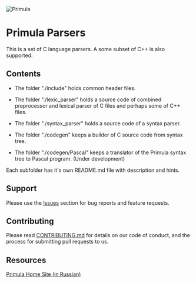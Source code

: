 ![Primula](http://primula.l4os.ru/wp-content/uploads/2014/01/primula_200.png)

# Primula Parsers

This is a set of C language parsers. A some subset of C++ is also supported.

## Contents

- The  folder "./include"  holds common header files.

- The  folder "./lexic_parser" holds a source code of combined preprocessor and lexical parser of C files and perhaps some of C++ files.

- The  folder "./syntax_parser" holds a source code of a syntax parser.

- The  folder "./codegen" keeps a builder of C source code from syntax tree.

- The  folder "./codegen/Pascal" keeps a translator of the Primula syntax tree to Pascal program. (Under development)

Each subfolder has it's own README.md file with description and hints.

## Support

Please use the [Issues](https://github.com/L4OS/Primula/issues) section for bug reports and feature requests.

## Contributing

Please read [CONTRIBUTING.md](CONTRIBUTING.md) for details on our code of conduct, and the process for submitting pull requests to us.

## Resources

[Primula Home Site (in Russian)](http://primula.l4os.ru/ "Click for visiting the Primula Home Site")

